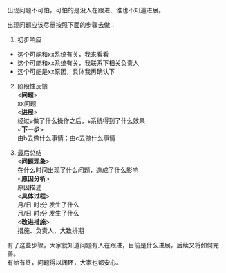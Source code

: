 
出现问题不可怕，可怕的是没人在跟进、谁也不知道进展。  
<!--more-->

出现问题应该尽量按照下面的步骤去做：  
1. 初步响应  
  - 这个可能和xx系统有关，我来看看  
  - 这个可能和xx系统有关，我联系下相关负责人  
  - 这个可能是xx原因，具体我再确认下  

2. 阶段性反馈  
  <**问题**>  
  xx问题  
  <**进展**>  
  经过a做了什么操作之后，s系统得到了什么效果  
  <**下一步**>  
  由b去做什么事情；由c去做什么事情  

3. 最后总结  
  <**问题现象**>  
  在什么时间出现了什么问题，造成了什么影响  
  <**原因分析**>  
  原因描述  
  <**具体过程**>  
  月/日 时:分  发生了什么  
  月/日 时:分  发生了什么  
  <**改进措施**>  
  措施、负责人、大致排期  

有了这些步骤，大家就知道问题有人在跟进，目前是什么进展，后续又将如何完善。  
有始有终，问题得以闭环，大家也都安心。  

